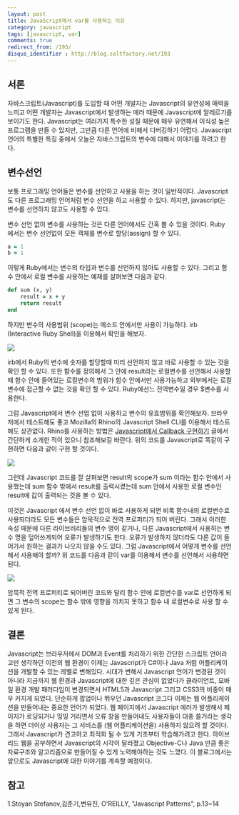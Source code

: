 ```yaml
---
layout: post
title: JavaScript에서 var를 사용하는 이유
category: javascript
tags: [javascript, var]
comments: true
redirect_from: /193/
disqus_identifier : http://blog.saltfactory.net/193
---
```


## 서론

자바스크립트(Javascript)를 도입할 때 어떤 개발자는 Javascript의 유연성에 매력을 느끼고 어떤 개발자는 Javascript에서 발생하는 에러 때문에 Javascript에 알레르기를 보이기도 한다. Javascript는 여러가지 특수한 성질 때문에 매우 유연해서 이식성 높은 프로그램을 만들 수 있지만, 그만큼 다른 언어에 비해서 디버깅하기 어렵다. Javascript 언어의 특별한 특징 중에서 오늘은 자바스크립트의 변수에 대해서 이야기를 하려고 한다.

<!--more-->

## 변수선언

보통 프로그래밍 언어들은 변수를 선언하고 사용을 하는 것이 일반적이다. Javascript도 다른 프로그래밍 언어처럼 변수 선언을 하고 사용할 수 있다. 하지만, javascript는 변수를 선언하지 않고도 사용할 수 있다.

변수 선언 없이 변수를 사용하는 것은 다른 언어에서도 간혹 볼 수 있을 것이다. Ruby 에서는 변수 선언없이 모든 객체를 변수로 할당(assign) 할 수 있다.

```ruby
a = 1
b = 1
```

이렇게 Ruby에서는 변수의 타입과 변수를 선언하지 않아도 사용할 수 있다. 그리고 함수 안에서 로컬 변수를 사용하는 예제를 살펴보면 다음과 같다.

```ruby
def sum (x, y)
    result = x + y
    return result
end
```

하지만 변수의 사용범위 (scope)는 메소드 안에서만 사용이 가능하다. irb (Interactive Ruby Shell)을 이용해서 확인을 해보자.

![](http://hbn-blog-assets.s3.ap-northeast-2.amazonaws.com/saltfactory/images/189f47c6-b595-42a3-a4e4-8b5b863e35c7)

irb에서 Ruby의 변수에 숫자를 할당할때 미리 선언하지 않고 바로 사용할 수 있는 것을 확인 할 수 있다. 또한 함수를 정의해서 그 안에 result라는 로컬변수를 선언해서 사용할 때 함수 안에 들어있는 로컬변수의 범위가 함수 안에서만 사용가능하고 외부에서는 로컬 변수에 접근할 수 없는 것을 확인 할 수 있다. Ruby에선느 전역변수일 경우 $변수를 사용한다.

그럼 Javascript에서 변수 선업 없이 사용하고 변수의 유효범위를 확인해보자. 브라우저에서 테스트해도 좋고 Mozilla의 Rhino의 Javascript Shell CLI를 이용해서 테스트해도 상관없다. Rhino를 사용하는 방법은 [Javascript에서 Callback 구현하기](http://blog.saltfactory.net/192) 글에서 간단하게 소개한 적이 있으니 참조해보길 바란다. 위의 코드를 Javascript로 똑같이 구현하면 다음과 같이 구현 할 것이다.

![](http://hbn-blog-assets.s3.ap-northeast-2.amazonaws.com/saltfactory/images/29c318f8-7e36-46fd-87d2-0ea2ce4fc030)

그런데 Javascript 코드를 잘 살펴보면 result의 scope가 sum 이라는 함수 안에서 사용했는데 sum 함수 밖에서 result를 출력시켰는데 sum 안에서 사용한 로컬 변수인 result에 값이 출력되는 것을 볼 수 있다.

이것은 Javascript 에서 변수 선언 없이 바로 사용하게 되면 비록 함수내의 로컬변수로 사용되더라도 모든 변수들은 암묵적으로 전역 프로퍼티가 되어 버린다. 그래서 이러한 속성 때문에 다른 라이브러리들의 변수 명이 같거나, 다른 Javascript에서 사용하는 변수 명을 덮어쓰게되어 오류가 발생하기도 한다. 오류가 발생하지 않더라도 다른 값이 들어가서 원하는 결과가 나오지 않을 수도 있다. 그럼 Javascript에서 어떻게 변수를 선언해서 사용해야 할까? 위 코드를 다음과 같이 var를 이용해서 변수를 선언해서 사용하면 된다.

![](http://hbn-blog-assets.s3.ap-northeast-2.amazonaws.com/saltfactory/images/cf0bc501-4eef-4be8-a182-20f9e779c230)

암묵적 전역 프로퍼티로 되어버린 코드와 달리 함수 안에 로컬변수를 var로 선언하게 되면 그 변수의 scope는 함수 밖에 영향을 끼치지 못하고 함수 내 로컬변수로 사용 할 수 있게 된다.

## 결론

Javascript는 브라우저에서 DOM과 Event를 처리하기 위한 간단한 스크립트 언어라고만 생각하던 이전의 웹 환경이 이제는 Javascript가 C#이나 Java 처럼 어플리케이션을 개발할 수 있는 레벨로 변해있다. 시대가 변해서 Javascript 언어가 변경된 것이 아니라 지금까지 웹 환경과 Javascript에 대한 깊은 관심이 없었다가 클라이언트, 모바일 환경 개발 패러다임이 변경되면서 HTML5과 Javascript 그리고 CSS3의 비중이 매우 커지게 되었다. 단순하게 팝업이나 뛰우던 Javascript 코그다 이제는 웹 어플리케이션을 만들어내는 중요한 언어가 되었다. 웹 페이지에서 Javascript 에러가 발생해서 페이지가 로딩되거나 띵띵 거리면서 오류 창을 만들어내도 사용자들이 대충 쓸거라는 생각을 하면 더이상 사용자는 그 서비스를 (웹 어플리케이션을) 사용하지 않으려 할 것이다. 그래서 Javascript가 견고하고 최적화 될 수 있게 기초부터 학습해가려고 한다. 하이브리드 웹을 공부하면서 Javascript의 시각이 달라졌고 Objective-C나 Java 만큼 좋은 자료구조와 알고리즘으로 만들어질 수 있게 노력해야하는 것도 느꼈다. 이 블로그에서는 앞으로도 Javascript에 대한 이야기를 계속할 예정이다.

## 참고

1.Stoyan Stefanov,김준기,변유진, O'REILLY, "Javascript Patterns", p.13~14


